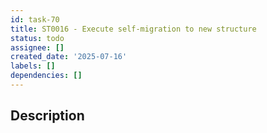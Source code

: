 ```yaml
---
id: task-70
title: ST0016 - Execute self-migration to new structure
status: todo
assignee: []
created_date: '2025-07-16'
labels: []
dependencies: []
---
```


## Description
